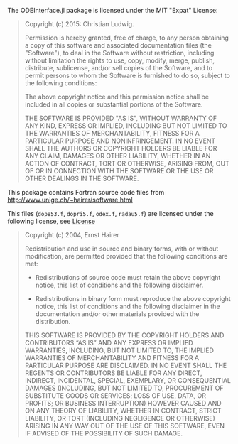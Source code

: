 The ODEInterface.jl package is licensed under the MIT "Expat" License:

> Copyright (c) 2015: Christian Ludwig.
>
> Permission is hereby granted, free of charge, to any person obtaining
> a copy of this software and associated documentation files (the
> "Software"), to deal in the Software without restriction, including
> without limitation the rights to use, copy, modify, merge, publish,
> distribute, sublicense, and/or sell copies of the Software, and to
> permit persons to whom the Software is furnished to do so, subject to
> the following conditions:
>
> The above copyright notice and this permission notice shall be
> included in all copies or substantial portions of the Software.
>
> THE SOFTWARE IS PROVIDED "AS IS", WITHOUT WARRANTY OF ANY KIND,
> EXPRESS OR IMPLIED, INCLUDING BUT NOT LIMITED TO THE WARRANTIES OF
> MERCHANTABILITY, FITNESS FOR A PARTICULAR PURPOSE AND NONINFRINGEMENT.
> IN NO EVENT SHALL THE AUTHORS OR COPYRIGHT HOLDERS BE LIABLE FOR ANY
> CLAIM, DAMAGES OR OTHER LIABILITY, WHETHER IN AN ACTION OF CONTRACT,
> TORT OR OTHERWISE, ARISING FROM, OUT OF OR IN CONNECTION WITH THE
> SOFTWARE OR THE USE OR OTHER DEALINGS IN THE SOFTWARE.


This package contains Fortran source code files from
http://www.unige.ch/~hairer/software.html

This files (`dop853.f`, `dopri5.f`, `odex.f`, `radau5.f`) are licensed under
the following license, see [License](http://www.unige.ch/~hairer/prog/licence.txt)


> Copyright (c) 2004, Ernst Hairer
> 
> Redistribution and use in source and binary forms, with or without 
> modification, are permitted provided that the following conditions are 
> met:
> 
> - Redistributions of source code must retain the above copyright 
> notice, this list of conditions and the following disclaimer.
> 
> - Redistributions in binary form must reproduce the above copyright 
> notice, this list of conditions and the following disclaimer in the 
> documentation and/or other materials provided with the distribution.
> 
> THIS SOFTWARE IS PROVIDED BY THE COPYRIGHT HOLDERS AND CONTRIBUTORS “AS 
> IS” AND ANY EXPRESS OR IMPLIED WARRANTIES, INCLUDING, BUT NOT LIMITED 
> TO, THE IMPLIED WARRANTIES OF MERCHANTABILITY AND FITNESS FOR A 
> PARTICULAR PURPOSE ARE DISCLAIMED. IN NO EVENT SHALL THE REGENTS OR 
> CONTRIBUTORS BE LIABLE FOR ANY DIRECT, INDIRECT, INCIDENTAL, SPECIAL, 
> EXEMPLARY, OR CONSEQUENTIAL DAMAGES (INCLUDING, BUT NOT LIMITED TO, 
> PROCUREMENT OF SUBSTITUTE GOODS OR SERVICES; LOSS OF USE, DATA, OR 
> PROFITS; OR BUSINESS INTERRUPTION) HOWEVER CAUSED AND ON ANY THEORY OF 
> LIABILITY, WHETHER IN CONTRACT, STRICT LIABILITY, OR TORT (INCLUDING 
> NEGLIGENCE OR OTHERWISE) ARISING IN ANY WAY OUT OF THE USE OF THIS 
> SOFTWARE, EVEN IF ADVISED OF THE POSSIBILITY OF SUCH DAMAGE.


